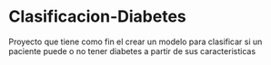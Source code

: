 # Clasificacion-Diabetes
Proyecto que tiene como fin el crear un modelo para clasificar si un paciente puede o no tener diabetes a partir de sus caracteristicas
